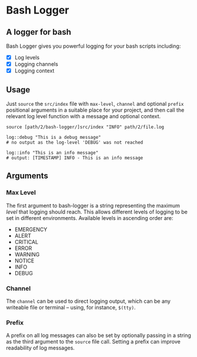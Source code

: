 Bash Logger
===========

A logger for bash
-----------------

Bash Logger gives you powerful logging for your bash scripts including:

- [x] Log levels
- [x] Logging channels
- [x] Logging context

## Usage

Just `source` the `src/index` file with `max-level`, `channel` and optional `prefix` positional arguments in a suitable place for your project, and then call the relevant log level function with a message and optional context.

```shell
source [path/2/bash-logger/]src/index "INFO" path/2/file.log

log::debug "This is a debug message"
# no output as the log-level 'DEBUG' was not reached

log::info "This is an info message"
# output: [TIMESTAMP] INFO - This is an info message
```

## Arguments

### Max Level

The first argument to bash-logger is a string representing the maximum _level_ that logging should reach. This allows different levels of logging to be set in different environments. Available levels in ascending order are:

 - EMERGENCY
 - ALERT
 - CRITICAL
 - ERROR
 - WARNING
 - NOTICE
 - INFO
 - DEBUG

### Channel

The `channel` can be used to direct logging output, which can be any writeable file or terminal – using, for instance,  `$(tty)`.

### Prefix

A prefix on all log messages can also be set by optionally passing in a string as the third argument to the `source` file call. Setting a prefix can improve readability of log messages.

